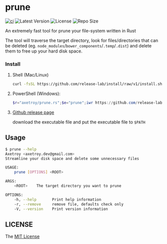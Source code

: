 # prune

[![ci](https://github.com/axetroy/prune.rs/actions/workflows/ci.yml/badge.svg)](https://github.com/axetroy/prune.rs/actions/workflows/ci.yml)
![Latest Version](https://img.shields.io/github/v/release/axetroy/prune.rs.svg)
![License](https://img.shields.io/github/license/axetroy/prune.rs.svg)
![Repo Size](https://img.shields.io/github/repo-size/axetroy/prune.rs.svg)

An extremely fast tool for prune your file-system written in Rust

The tool will traverse the target directory, look for files/directories that can be deleted (eg. `node_modules`/`bower_components`/`.temp`/`.dist`) and delete them to free up your hard disk space.

### Install

1.  Shell (Mac/Linux)

    ```bash
    curl -fsSL https://github.com/release-lab/install/raw/v1/install.sh | bash -s -- -r=axetroy/prune.rs -e=prune
    ```

2.  PowerShell (Windows):

    ```powershell
    $r="axetroy/prune.rs";$e="prune";iwr https://github.com/release-lab/install/raw/v1/install.ps1 -useb | iex
    ```

3.  [Github release page](https://github.com/axetroy/prune.rs/releases)

    download the executable file and put the executable file to `$PATH`

## Usage

```sh
$ prune --help
Axetroy <axetroy.dev@gmail.com>
Streamline your disk space and delete some unnecessary files

USAGE:
    prune [OPTIONS] <ROOT>

ARGS:
    <ROOT>    The target directory you want to prune

OPTIONS:
    -h, --help       Print help information
    -r, --remove     remove file, defaults check only
    -V, --version    Print version information
```

## LICENSE

The [MIT License](LICENSE)

